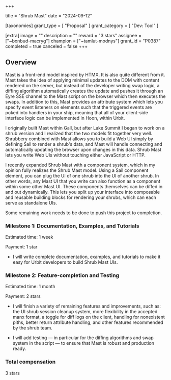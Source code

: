 +++

title = "Shrub Mast"
date = "2024-09-12"

[taxonomies]
grant_type = [ "Proposal" ]
grant_category = [ "Dev: Tool" ]

[extra]
image = ""
description = ""
reward = "3 stars"
assignee = ["~bonbud-macryg"]
champion = ["~tamlut-modnys"]
grant_id = "P0387"
completed = true
canceled = false
+++

## Overview

Mast is a front-end model inspired by HTMX. It is also quite different from it. Mast takes the idea of applying minimal updates to the DOM with content rendered on the server, but instead of the developer writing swap logic, a diffing algorithm automatically creates the update and pushes it through an Eyre SSE channel to the Mast script on the browser which then executes the swaps. In addition to this, Mast provides an attribute system which lets you specify event listeners on elements such that the triggered events are poked into handlers in your ship, meaning that all of your client-side interface logic can be implemented in Hoon, within Urbit.

I originally built Mast within Gall, but after Lake Summit I began to work on a shrub version and I realized that the two models fit together very well. Shrubbery combined with Mast allows you to build a Web UI simply by defining Sail to render a shrub's data, and Mast will handle connecting and automatically updating the browser upon changes in this data. Shrub Mast lets you write Web UIs without touching either JavaScript or HTTP.

I recently expanded Shrub Mast with a component system, which in my opinion fully realizes the Shrub Mast model. Using a Sail component element, you can plug the UI of one shrub into the UI of another shrub. In other words, any Mast UI that you write can also function as a component within some other Mast UI. These components themselves can be diffed in and out dynamically. This lets you split up your interface into composable and reusable building blocks for rendering your shrubs, which can each serve as standalone UIs.

Some remaining work needs to be done to push this project to completion.

### Milestone 1: Documentation, Examples, and Tutorials

Estimated time: 1 week

Payment: 1 star

- I will write complete documentation, examples, and tutorials to make it easy for Urbit developers to build Shrub Mast UIs.

### Milestone 2: Feature-completion and Testing

Estimated time: 1 month

Payment: 2 stars

- I will finish a variety of remaining features and improvements, such as: the UI shrub session cleanup system, more flexibility in the accepted manx format, a toggle for diff logs on the client, handling for nonexistent piths, better return attribute handling, and other features recommended by the shrub team.

- I will add testing — in particular for the diffing algorithms and swap system in the script — to ensure that Mast is robust and production ready.

### Total compensation

3 stars
